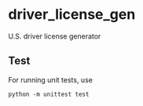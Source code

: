 # driver_license_gen

U.S. driver license generator


## Test

For running unit tests, use

    python -m unittest test